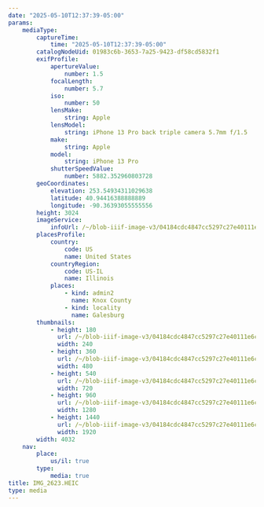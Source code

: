 ```yaml
---
date: "2025-05-10T12:37:39-05:00"
params:
    mediaType:
        captureTime:
            time: "2025-05-10T12:37:39-05:00"
        catalogNodeUid: 01983c6b-3653-7a25-9423-df58cd5832f1
        exifProfile:
            apertureValue:
                number: 1.5
            focalLength:
                number: 5.7
            iso:
                number: 50
            lensMake:
                string: Apple
            lensModel:
                string: iPhone 13 Pro back triple camera 5.7mm f/1.5
            make:
                string: Apple
            model:
                string: iPhone 13 Pro
            shutterSpeedValue:
                number: 5882.352960803728
        geoCoordinates:
            elevation: 253.54934311029638
            latitude: 40.94416388888889
            longitude: -90.36393055555556
        height: 3024
        imageService:
            infoUrl: /~/blob-iiif-image-v3/04184cdc4847cc5297c27e40111e6c2349b19fc9a802f1654211e58bd1b0ffde/info.json
        placesProfile:
            country:
                code: US
                name: United States
            countryRegion:
                code: US-IL
                name: Illinois
            places:
                - kind: admin2
                  name: Knox County
                - kind: locality
                  name: Galesburg
        thumbnails:
            - height: 180
              url: /~/blob-iiif-image-v3/04184cdc4847cc5297c27e40111e6c2349b19fc9a802f1654211e58bd1b0ffde/full/240%2C180/0/default.jpg
              width: 240
            - height: 360
              url: /~/blob-iiif-image-v3/04184cdc4847cc5297c27e40111e6c2349b19fc9a802f1654211e58bd1b0ffde/full/480%2C360/0/default.jpg
              width: 480
            - height: 540
              url: /~/blob-iiif-image-v3/04184cdc4847cc5297c27e40111e6c2349b19fc9a802f1654211e58bd1b0ffde/full/720%2C540/0/default.jpg
              width: 720
            - height: 960
              url: /~/blob-iiif-image-v3/04184cdc4847cc5297c27e40111e6c2349b19fc9a802f1654211e58bd1b0ffde/full/1280%2C960/0/default.jpg
              width: 1280
            - height: 1440
              url: /~/blob-iiif-image-v3/04184cdc4847cc5297c27e40111e6c2349b19fc9a802f1654211e58bd1b0ffde/full/1920%2C1440/0/default.jpg
              width: 1920
        width: 4032
    nav:
        place:
            us/il: true
        type:
            media: true
title: IMG_2623.HEIC
type: media
---
```

